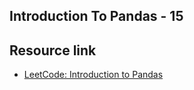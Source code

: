 ## Introduction To Pandas - 15 
## Resource link 

- [LeetCode: Introduction to Pandas](https://leetcode.com/studyplan/introduction-to-pandas/)